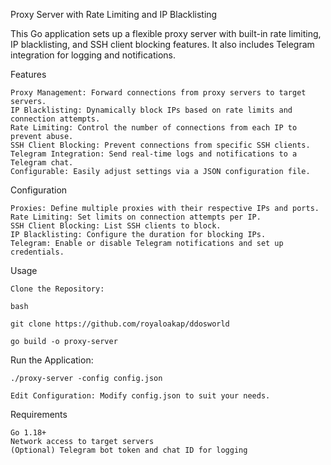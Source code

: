 Proxy Server with Rate Limiting and IP Blacklisting

This Go application sets up a flexible proxy server with built-in rate limiting, IP blacklisting, and SSH client blocking features. It also includes Telegram integration for logging and notifications.

Features

    Proxy Management: Forward connections from proxy servers to target servers.
    IP Blacklisting: Dynamically block IPs based on rate limits and connection attempts.
    Rate Limiting: Control the number of connections from each IP to prevent abuse.
    SSH Client Blocking: Prevent connections from specific SSH clients.
    Telegram Integration: Send real-time logs and notifications to a Telegram chat.
    Configurable: Easily adjust settings via a JSON configuration file.

Configuration

    Proxies: Define multiple proxies with their respective IPs and ports.
    Rate Limiting: Set limits on connection attempts per IP.
    SSH Client Blocking: List SSH clients to block.
    IP Blacklisting: Configure the duration for blocking IPs.
    Telegram: Enable or disable Telegram notifications and set up credentials.

Usage

    Clone the Repository:

    bash

    git clone https://github.com/royaloakap/ddosworld

    go build -o proxy-server

Run the Application:

    ./proxy-server -config config.json

    Edit Configuration: Modify config.json to suit your needs.

Requirements

    Go 1.18+
    Network access to target servers
    (Optional) Telegram bot token and chat ID for logging
